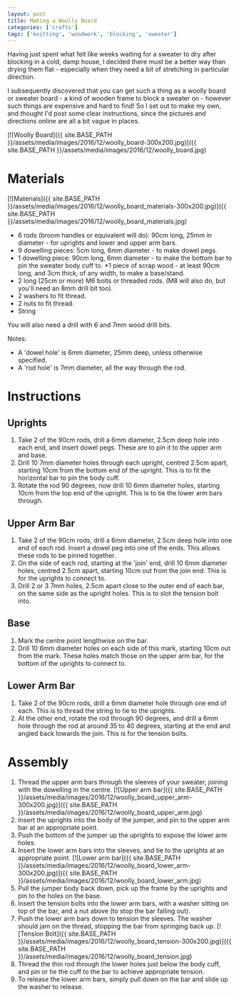```yaml
---
layout: post
title: Making a Woolly Board
categories: ['crafts']
tags: ['knitting', 'woodwork', 'blocking', 'sweater']
---
```


Having just spent what felt like weeks waiting for a sweater to dry after blocking in a cold, damp house, I decided there must be a better way than drying them flat - especially when they need a bit of stretching in particular direction.

I subsequently discovered that you can get such a thing as a woolly board or sweater board - a kind of wooden frame to block a sweater on - however such things are expensive and hard to find!  So I set out to make my own, and thought I'd post some clear instructions, since the pictures and directions online are all a bit vague in places.

[![Woolly Board]({{ site.BASE_PATH }}/assets/media/images/2016/12/woolly_board-300x200.jpg)]({{ site.BASE_PATH }}/assets/media/images/2016/12/woolly_board.jpg)

# Materials

[![Materials]({{ site.BASE_PATH }}/assets/media/images/2016/12/woolly_board_materials-300x200.jpg)]({{ site.BASE_PATH }}/assets/media/images/2016/12/woolly_board_materials.jpg)

* 6 rods (broom handles or equivalent will do): 90cm long, 25mm in diameter - for uprights and lower and upper arm bars.
* 9 dowelling pieces:  5cm long, 6mm diameter - to make dowel pegs.
* 1 dowelling piece:  90cm long, 6mm diameter  - to make the bottom bar to pin the sweater body cuff to.
*1 piece of scrap wood - at least 90cm long, and 3cm thick, of any width, to make a base/stand.
* 2 long (25cm or more) M6 bolts or threaded rods. (M8 will also do, but you'll need an 8mm drill bit too).
* 2 washers to fit thread.
* 2 nuts to fit thread.
* String

You will also need a drill with 6 and  7mm wood drill bits.

Notes:
- A 'dowel hole' is 6mm diameter, 25mm deep, unless otherwise specified.
- A 'rod hole' is 7mm diameter, all the way through the rod.


# Instructions

## Uprights

1. Take 2 of the 90cm rods, drill a 6mm diameter, 2.5cm deep hole into each end, and insert dowel pegs. These are to pin it to the upper arm and base.
2. Drill 10 7mm diameter holes through each upright, centred 2.5cm apart, starting 10cm from the bottom end of the upright. This is to fit the horizontal bar to pin the body cuff.
3. Rotate the rod 90 degrees, now drill 10 6mm diameter holes, starting 10cm from the top end of the upright. This is to tie the lower arm bars through.

## Upper Arm Bar

1. Take 2 of the 90cm rods, drill a 6mm diameter, 2.5cm deep hole into one end of each rod. Insert a dowel peg into one of the ends. This allows these rods to be pinned together.
2. On the side of each rod, starting at the 'join' end, drill 10 6mm diameter holes, centred 2.5cm apart, starting 10cm out from the join end. This is for the uprights to connect to.
3. Drill 2 or 3 7mm holes, 2.5cm apart close to the outer end of each bar, on the same side as the upright holes. This is to slot the tension bolt into.


## Base

1. Mark the centre point lengthwise on the bar.
2. Drill 10 6mm diameter holes on each side of this mark, starting 10cm out from the mark. These holes match those on the upper arm bar, for the bottom of the uprights to connect to.

## Lower Arm Bar

1. Take 2 of the 90cm rods, drill a 6mm diameter hole through one end of each. This is to thread the string to tie to the uprights.
2. At the other end, rotate the rod through 90 degrees, and drill a 6mm hole through the rod at around 35 to 40 degrees, starting at the end and angled back towards the join. This is for the tension bolts.

# Assembly

1. Thread the upper arm bars through the sleeves of your sweater, joining with the dowelling in the centre.
[![Upper arm bar]({{ site.BASE_PATH }}/assets/media/images/2016/12/woolly_board_upper_arm-300x200.jpg)]({{ site.BASE_PATH }}/assets/media/images/2016/12/woolly_board_upper_arm.jpg)
2. Insert the uprights into the body of the jumper, and pin to the upper arm bar at an appropriate point.
3. Push the bottom of the jumper up the uprights to expose the lower arm holes.
4. Insert the lower arm bars into the sleeves, and tie to the uprights at an appropriate point.
[![Lower arm bar]({{ site.BASE_PATH }}/assets/media/images/2016/12/woolly_board_lower_arm-300x200.jpg)]({{ site.BASE_PATH }}/assets/media/images/2016/12/woolly_board_lower_arm.jpg)
5. Pull the jumper body back down, pick up the frame by the uprights and pin to the holes on the base.
6. Insert the tension bolts into the lower arm bars, with a washer sitting on top of the bar, and a nut above (to stop the bar falling out).
7. Push the lower arm bars down to tension the sleeves. The washer should jam on the thread, stopping the bar from springing back up.
[![Tension Bolt]({{ site.BASE_PATH }}/assets/media/images/2016/12/woolly_board_tension-300x200.jpg)]({{ site.BASE_PATH }}/assets/media/images/2016/12/woolly_board_tension.jpg)
8. Thread the thin rod through the lower holes just below the body cuff, and pin or tie the cuff to the bar to achieve appropriate tension.
9. To release the lower arm bars, simply pull down on the bar and slide up the washer to release.

